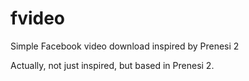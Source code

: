 # fvideo
Simple Facebook video download inspired by Prenesi 2

Actually, not just inspired, but based in Prenesi 2.
